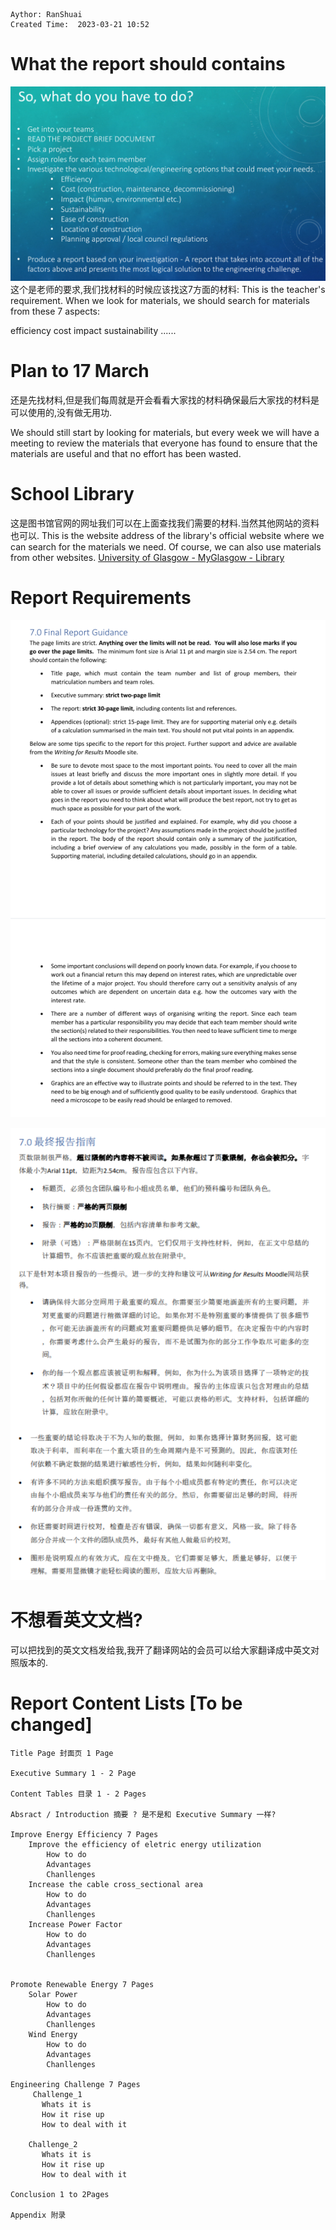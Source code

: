 ```
Aythor: RanShuai
Created Time:  2023-03-21 10:52
```
# What the report should contains
![报告要求](assets/截图_20230310093034.png)
这个是老师的要求,我们找材料的时候应该找这7方面的材料:
This is the teacher's requirement. When we look for materials, we should search for materials from these 7 aspects:

efficiency
cost
impact
sustainability ......

# Plan to 17 March
还是先找材料,但是我们每周就是开会看看大家找的材料确保最后大家找的材料是可以使用的,没有做无用功.

We should still start by looking for materials, but every week we will have a meeting to review the materials that everyone has found to ensure that the materials are useful and that no effort has been wasted.

# School Library
这是图书馆官网的网址我们可以在上面查找我们需要的材料.当然其他网站的资料也可以.
This is the website address of the library's official website where we can search for the materials we need. Of course, we can also use materials from other websites.
[University of Glasgow - MyGlasgow - Library](https://www.gla.ac.uk/myglasgow/library/)

# Report Requirements
![](assets/截图_20230310094950.png)

![报告要求](assets/截图_20230225085549.png)
# 不想看英文文档?
可以把找到的英文文档发给我,我开了翻译网站的会员可以给大家翻译成中英文对照版本的.

# Report Content Lists [To be changed]
~~~text
Title Page 封面页 1 Page

Executive Summary 1 - 2 Page

Content Tables 目录 1 - 2 Pages

Absract / Introduction 摘要 ? 是不是和 Executive Summary 一样?

Improve Energy Efficiency 7 Pages
	Improve the efficiency of eletric energy utilization
		How to do
		Advantages
		Chanllenges
	Increase the cable cross_sectional area
		How to do
		Advantages
		Chanllenges
	Increase Power Factor
		How to do
		Advantages
		Chanllenges
	

Promote Renewable Energy 7 Pages
	Solar Power
		How to do
		Advantages
		Chanllenges
	Wind Energy
		How to do
		Advantages
		Chanllenges
		
Engineering Challenge 7 Pages
	 Challenge_1
​		Whats it is
​		How it rise up
​		How to deal with it

​	 Challenge_2
​		Whats it is
​		How it rise up
​		How to deal with it

Conclusion 1 to 2Pages

Appendix 附录